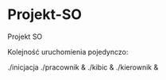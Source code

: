 # Projekt-SO
Projekt SO


Kolejność uruchomienia pojedynczo:

./inicjacja
./pracownik &
./kibic &
./kierownik &
